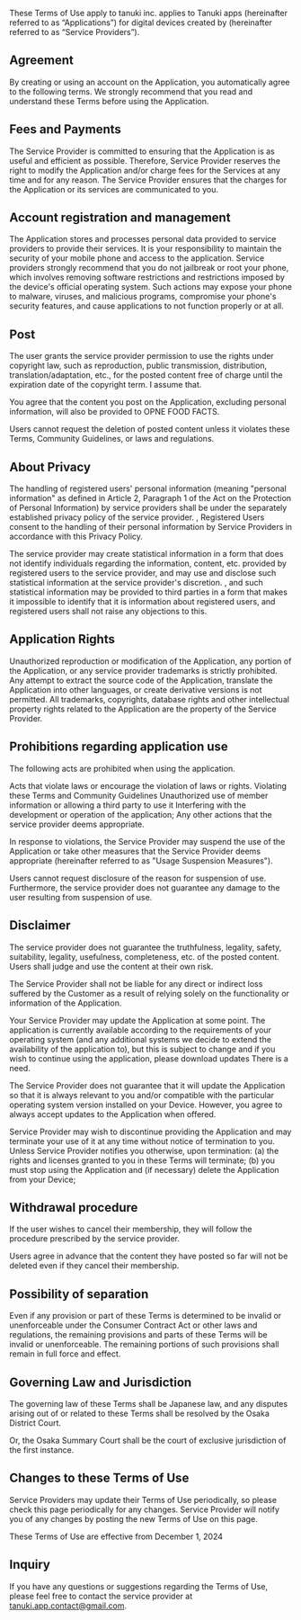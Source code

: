 These Terms of Use apply to tanuki inc. applies to Tanuki apps (hereinafter referred to as “Applications”) for digital devices created by (hereinafter referred to as “Service Providers”).

## Agreement

By creating or using an account on the Application, you automatically agree to the following terms. We strongly recommend that you read and understand these Terms before using the Application.


## Fees and Payments

The Service Provider is committed to ensuring that the Application is as useful and efficient as possible. Therefore, Service Provider reserves the right to modify the Application and/or charge fees for the Services at any time and for any reason. The Service Provider ensures that the charges for the Application or its services are communicated to you.


## Account registration and management

The Application stores and processes personal data provided to service providers to provide their services. It is your responsibility to maintain the security of your mobile phone and access to the application. Service providers strongly recommend that you do not jailbreak or root your phone, which involves removing software restrictions and restrictions imposed by the device's official operating system. Such actions may expose your phone to malware, viruses, and malicious programs, compromise your phone's security features, and cause applications to not function properly or at all.


## Post

The user grants the service provider permission to use the rights under copyright law, such as reproduction, public transmission, distribution, translation/adaptation, etc., for the posted content free of charge until the expiration date of the copyright term. I assume that.

You agree that the content you post on the Application, excluding personal information, will also be provided to OPNE FOOD FACTS.

Users cannot request the deletion of posted content unless it violates these Terms, Community Guidelines, or laws and regulations.


## About Privacy

The handling of registered users' personal information (meaning "personal information" as defined in Article 2, Paragraph 1 of the Act on the Protection of Personal Information) by service providers shall be under the separately established privacy policy of the service provider. , Registered Users consent to the handling of their personal information by Service Providers in accordance with this Privacy Policy.

The service provider may create statistical information in a form that does not identify individuals regarding the information, content, etc. provided by registered users to the service provider, and may use and disclose such statistical information at the service provider's discretion. , and such statistical information may be provided to third parties in a form that makes it impossible to identify that it is information about registered users, and registered users shall not raise any objections to this.


## Application Rights

Unauthorized reproduction or modification of the Application, any portion of the Application, or any service provider trademarks is strictly prohibited. Any attempt to extract the source code of the Application, translate the Application into other languages, or create derivative versions is not permitted. All trademarks, copyrights, database rights and other intellectual property rights related to the Application are the property of the Service Provider.


## Prohibitions regarding application use

The following acts are prohibited when using the application.

Acts that violate laws or encourage the violation of laws or rights.
Violating these Terms and Community Guidelines
Unauthorized use of member information or allowing a third party to use it
Interfering with the development or operation of the application;
Any other actions that the service provider deems appropriate.

In response to violations, the Service Provider may suspend the use of the Application or take other measures that the Service Provider deems appropriate (hereinafter referred to as "Usage Suspension Measures").

Users cannot request disclosure of the reason for suspension of use. Furthermore, the service provider does not guarantee any damage to the user resulting from suspension of use.


## Disclaimer

The service provider does not guarantee the truthfulness, legality, safety, suitability, legality, usefulness, completeness, etc. of the posted content. Users shall judge and use the content at their own risk.

The Service Provider shall not be liable for any direct or indirect loss suffered by the Customer as a result of relying solely on the functionality or information of the Application.

Your Service Provider may update the Application at some point. The application is currently available according to the requirements of your operating system (and any additional systems we decide to extend the availability of the application to), but this is subject to change and if you wish to continue using the application, please download updates There is a need.

The Service Provider does not guarantee that it will update the Application so that it is always relevant to you and/or compatible with the particular operating system version installed on your Device. However, you agree to always accept updates to the Application when offered.

Service Provider may wish to discontinue providing the Application and may terminate your use of it at any time without notice of termination to you. Unless Service Provider notifies you otherwise, upon termination: (a) the rights and licenses granted to you in these Terms will terminate; (b) you must stop using the Application and (if necessary) delete the Application from your Device;


## Withdrawal procedure

If the user wishes to cancel their membership, they will follow the procedure prescribed by the service provider.

Users agree in advance that the content they have posted so far will not be deleted even if they cancel their membership.
 

## Possibility of separation

Even if any provision or part of these Terms is determined to be invalid or unenforceable under the Consumer Contract Act or other laws and regulations, the remaining provisions and parts of these Terms will be invalid or unenforceable. The remaining portions of such provisions shall remain in full force and effect.


## Governing Law and Jurisdiction

The governing law of these Terms shall be Japanese law, and any disputes arising out of or related to these Terms shall be resolved by the Osaka District Court.

Or, the Osaka Summary Court shall be the court of exclusive jurisdiction of the first instance.


## Changes to these Terms of Use

Service Providers may update their Terms of Use periodically, so please check this page periodically for any changes. Service Provider will notify you of any changes by posting the new Terms of Use on this page.

These Terms of Use are effective from December 1, 2024


## Inquiry

If you have any questions or suggestions regarding the Terms of Use, please feel free to contact the service provider at tanuki.app.contact@gmail.com.
